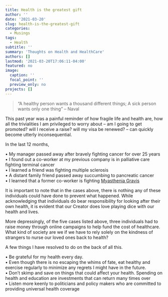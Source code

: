 ```yaml
---
title: Health is the greatest gift
author: ''
date: '2021-03-20'
slug: health-is-the-greatest-gift
categories:
  - Musings
tags:
  - Health
subtitle: ''
summary: 'Thoughts on Health and HealthCare'
authors: []
lastmod: '2021-03-20T17:06:11-04:00'
featured: no
image:
  caption: ''
  focal_point: ''
  preview_only: no
projects: []
---
```


> “A healthy person wants a thousand different things; A sick person wants only one thing” – Naval

This past year was a painful reminder of how fragile life and health are, how all the trivialities I am privileged to worry about – am I going to get promoted? will I receive a raise? will my visa be renewed? – can quickly become utterly inconsequential.

In the last 12 months,

•	My manager passed away after bravely fighting cancer for over 25 years <br>
•	I found out a co-worker at my previous company is in palliative care fighting terminal cancer <br>
•	I learned a friend was fighting multiple sclerosis <br>
•	A distant family friend passed away succumbing to pancreatic cancer <br>
•	I learned that a former co-worker is fighting [Myasthenia Gravis](https://www.mayoclinic.org/diseases-conditions/myasthenia-gravis/symptoms-causes/syc-20352036) <br>

It is important to note that in the cases above, there is nothing any of these individuals could have done to prevent what happened. While acknowledging that individuals do bear responsibility for looking after their own health, it is evident that our Creator does love playing dice with our health and lives.

More depressingly, of the five cases listed above, three individuals had to raise money through online campaigns to help fund the cost of healthcare. What kind of society are we if we have to rely solely on the kindness of strangers to nurse our loved ones back to health? 

A few things I have resolved to do on the back of all this.<br>

•	Be grateful for my health every day. <br>
•	Even though there is no escaping the whims of fate, eat healthy and exercise regularly to minimize any regrets I might have in the future. <br>
•	Don’t skimp and save on things that could affect your health. Spending on health and education are investments that can return many times over <br>
•	Listen more keenly to politicians and policy makers who are committed to providing universal health coverage
